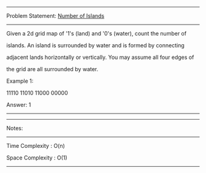 ******************************************************************************
Problem Statement: [Number of Islands](https://leetcode.com/problems/number-of-islands/)
******************************************************************************
Given a 2d grid map of '1's (land) and '0's (water), count the number of

islands. An island is surrounded by water and is formed by connecting

adjacent lands horizontally or vertically. You may assume all four edges of

the grid are all surrounded by water.

Example 1:

11110
11010
11000
00000

Answer: 1

*****************************************************************************

******************************************************************************
Notes: 
******************************************************************************
Time Complexity : O(n)

Space Complexity : O(1)

******************************************************************************